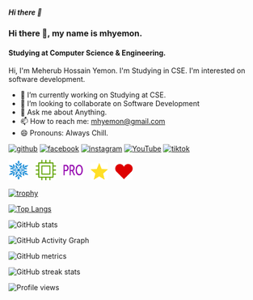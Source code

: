 ##### Hi there 👋
### Hi there 👋, my name is mhyemon.
#### Studying at Computer Science & Engineering.
Hi, I'm Meherub Hossain Yemon. I'm Studying in  CSE. I'm interested on software development. 



- 🔭 I’m currently working on Studying at CSE.  
- 👯 I’m looking to collaborate on Software Development 
- 💬 Ask me about Anything. 
- 📫 How to reach me: mhyemon@gmail.com 
- 😄 Pronouns: Always Chill. 


[<img src='https://cdn.jsdelivr.net/npm/simple-icons@3.0.1/icons/github.svg' alt='github' height='40'>](https://github.com/mhyemon95)  [<img src='https://cdn.jsdelivr.net/npm/simple-icons@3.0.1/icons/facebook.svg' alt='facebook' height='40'>](https://www.facebook.com/mhyemon95)  [<img src='https://cdn.jsdelivr.net/npm/simple-icons@3.0.1/icons/instagram.svg' alt='instagram' height='40'>](https://www.instagram.com/mh_yemon/)  [<img src='https://cdn.jsdelivr.net/npm/simple-icons@3.0.1/icons/youtube.svg' alt='YouTube' height='40'>](https://www.youtube.com/channel/MHYemon)  [<img src='https://cdn.jsdelivr.net/npm/simple-icons@3.0.1/icons/tiktok.svg' alt='tiktok' height='40'>](https://m.tiktok.com/h5/share/usr/6697878360900781061.html?_d=dgfd0c43484jl0&language=en&sec_uid=MS4wLjABAAAA5NuplvZfc00-A69x9kAXvegjeMbgLxT4bheI9y3XaUahra-9ek2BgPpTX1g5W_vK&share_author_id=6697878360900781061&u_code=d6edm5351c6gk3&timestamp=1645290551&user_id=6697878360900781061&sec_user_id=MS4wLjABAAAA5NuplvZfc00-A69x9kAXvegjeMbgLxT4bheI9y3XaUahra-9ek2BgPpTX1g5W_vK&utm_source=copy&utm_campaign=client_share&utm_medium=android&share_iid=7058124151941367579&share_link_id=798a7bf8-54f6-47f2-8803-01ea2d548900&share_app_id=1233)  

<a href='https://archiveprogram.github.com/'><img src='https://raw.githubusercontent.com/acervenky/animated-github-badges/master/assets/acbadge.gif' width='40' height='40'></a> <a href='https://docs.github.com/en/developers'><img src='https://raw.githubusercontent.com/acervenky/animated-github-badges/master/assets/devbadge.gif' width='40' height='40'></a> <a href='https://github.com/pricing'><img src='https://raw.githubusercontent.com/acervenky/animated-github-badges/master/assets/pro.gif' width='40' height='40'></a> <a href='https://stars.github.com/'><img src='https://raw.githubusercontent.com/acervenky/animated-github-badges/master/assets/starbadge.gif' width='35' height='35'></a> <a href='https://docs.github.com/en/github/supporting-the-open-source-community-with-github-sponsors'><img src='https://raw.githubusercontent.com/acervenky/animated-github-badges/master/assets/sponsorbadge.gif' width='35' height='35'></a> 

[![trophy](https://github-profile-trophy.vercel.app/?username=mhyemon95)](https://github.com/ryo-ma/github-profile-trophy)

[![Top Langs](https://github-readme-stats.vercel.app/api/top-langs/?username=mhyemon95)](https://github.com/anuraghazra/github-readme-stats)

![GitHub stats](https://github-readme-stats.vercel.app/api?username=mhyemon95&show_icons=true&count_private=true)  

![GitHub Activity Graph](https://activity-graph.herokuapp.com/graph?username=mhyemon95)  

![GitHub metrics](https://metrics.lecoq.io/mhyemon95)  

![GitHub streak stats](https://github-readme-streak-stats.herokuapp.com/?user=mhyemon95)  

![Profile views](https://gpvc.arturio.dev/mhyemon95)  
